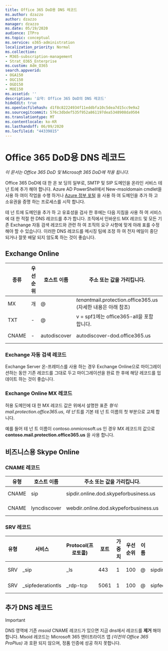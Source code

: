 ```yaml
---
title: Office 365 DoD용 DNS 레코드
ms.author: dzazzo
author: dzazzo
manager: dzazzo
ms.date: 05/19/2020
audience: ITPro
ms.topic: conceptual
ms.service: o365-administration
localization_priority: Normal
ms.collection:
- M365-subscription-management
- Strat_O365_Enterprise
ms.custom: Adm_O365
search.appverid:
- OGA150
- OGC150
- OGD150
- MOE150
ms.assetid: ''
description: '요약: Office 365 DoD의 DNS 레코드'
hideEdit: true
ms.openlocfilehash: d1f8c82224934f11eddbfa10c5dea7d15cc9e9a2
ms.sourcegitcommit: 576c3dbdef535f952a861197dea5348908da9504
ms.translationtype: MT
ms.contentlocale: ko-KR
ms.lasthandoff: 06/09/2020
ms.locfileid: "44339815"
---
```

# <a name="dns-records-for-office-365-dod"></a>Office 365 DoD용 DNS 레코드

*이 문서는 Office 365 DoD 및 Microsoft 365 DoD에 적용 됩니다.*

Office 365 DoD에 대 한 온 보 딩의 일부로, SMTP 및 SIP 도메인을 온라인 서비스 테 넌 트에 추가 해야 합니다.  Azure AD PowerShell에서 New-msoldomain cmdlet을 사용 하 여이 작업을 수행 하거나 [Azure 정부 포털](https://portal.azure.us) 을 사용 하 여 도메인을 추가 하 고 소유권을 증명 하는 프로세스를 시작 합니다.

테 넌 트에 도메인을 추가 하 고 유효성을 검사 한 후에는 다음 지침을 사용 하 여 서비스에 대 한 적절 한 DNS 레코드를 추가 합니다.  조직에서 인바운드 MX 레코드 및 모든 기존 Exchange 자동 검색 레코드와 관련 하 여 조직의 요구 사항에 맞게 아래 표를 수정 해야 할 수 있습니다.  이러한 DNS 레코드를 메시징 팀에 조정 하 여 전자 메일이 중단 되거나 잘못 배달 되지 않도록 하는 것이 좋습니다.

## <a name="exchange-online"></a>Exchange Online

| 종류 | 우선 순위 | 호스트 이름 | 주소 또는 값을 가리킵니다. | TTL |
| --- | --- | --- | --- | --- |
| MX | 개 | @ | *tenant*mail.protection.office365.us (자세한 내용은 아래 참조) | 1 Hour |
| TXT | - | @ | v = spf1에는 office365-all을 포함 합니다. | 1 Hour |
| CNAME | - | autodiscover | autodiscover-dod.office365.us | 1 Hour |

### <a name="exchange-autodiscover-record"></a>Exchange 자동 검색 레코드

Exchange Server 온-프레미스를 사용 하는 경우 Exchange Online으로 마이그레이션하는 동안 기존 레코드를 그대로 두고 마이그레이션을 완료 한 후에 해당 레코드를 업데이트 하는 것이 좋습니다.

### <a name="exchange-online-mx-record"></a>Exchange Online MX 레코드

허용 도메인에 대 한 MX 레코드 값은 위에서 설명한 표준 *형식: mail.protection.office365.us*, *테 넌* 트를 기본 테 넌 트 이름의 첫 부분으로 교체 합니다.

예를 들어 테 넌 트 이름이 contoso.onmicrosoft.us 인 경우 MX 레코드의 값으로 **contoso.mail.protection.office365.us** 을 사용 합니다.

## <a name="skype-for-business-online"></a>비즈니스용 Skype Online

### <a name="cname-records"></a>CNAME 레코드

| 유형 | 호스트 이름 | 주소 또는 값을 가리킵니다. | TTL |
| --- | --- | --- | --- |
| CNAME | sip | sipdir.online.dod.skypeforbusiness.us | 1 Hour |
| CNAME | lyncdiscover | webdir.online.dod.skypeforbusiness.us | 1 Hour | 

### <a name="srv-records"></a>SRV 레코드

| 유형 | 서비스 | Protocol(프로토콜) | 포트 | 가중치 | 우선 순위 | 이름 | Target(대상) | TTL |
| --- | --- | --- | --- | --- | --- | --- | --- | --- |
| SRV | \_sip | \_ls | 443 | 1  | 100 | @ | sipdir.online.dod.skypeforbusiness.us | 1시간 |
| SRV | \_sipfederationtls | \_rdp-tcp | 5061 | 1  | 100 | @ | sipfed.online.dod.skypeforbusiness.us | 1 Hour |

## <a name="additional-dns-records"></a>추가 DNS 레코드

> [!IMPORTANT]
> DNS 영역에 기존 *msoid* CNAME 레코드가 있으면 지금 dns에서 레코드를 **제거** 해야 합니다.  Msoid 레코드는 Microsoft 365 엔터프라이즈 앱 *(이전의 Office 365 ProPlus)* 과 호환 되지 않으며, 정품 인증에 성공 하지 못합니다.
